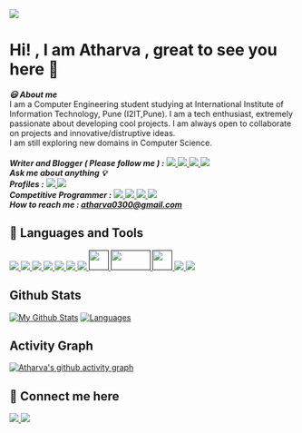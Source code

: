 ![](https://komarev.com/ghpvc/?username=atharva0300&label=Profile+Views&color=blue&style=flat)

# **Hi! , I am Atharva , great to see you here 👋**
                                                               
***:smiley: About me***
<br/>
I am a Computer Engineering student studying at International Institute of Information Technology, Pune (I2IT,Pune). I am a tech enthusiast, extremely passionate about developing cool projects. I am always open to collaborate on projects and innovative/distruptive ideas.<br/>
I am still exploring new domains in Computer Science.<br/><br/>
***Writer and Blogger ( Please follow me ) :*** 
<a href="https://hashnode.com/@atharva0300">
<img src="https://img.shields.io/badge/Hashnode-orange">
</a>
<a href="https://auth.geeksforgeeks.org/user/atharvapc20021/articles">
<img src="https://img.shields.io/badge/GeeksforGeeks-brightgreen">
</a>
</a>
<a href="https://dev.to/atharva0300">
<img src="https://img.shields.io/badge/DEV-yellowgreen">
</a>
<a href="https://hackr.io/atharva-pingale">
<img src="https://img.shields.io/badge/Hackr.io-cf9">
</a>
<br/>
***Ask me about anything 💡*** <br/>
***Profiles :***
<a href="https://auth.geeksforgeeks.org/user/atharvapc20021/profile">
<img src="https://img.shields.io/badge/GeeksforGeeks-brightgreen">
</a>
<a href="https://www.hackerrank.com/atharva0300">
<img src="https://img.shields.io/badge/Hackerrank-yellow">
</a>
<br/>
***Competitive Programmer :***
<a href="https://www.codechef.com/users/atharva0300">
<img src="https://img.shields.io/badge/Codechef-brown">
</a>
<a href="https://codeforces.com/profile/atharva0300">
<img src="https://img.shields.io/badge/Codeforces-blue">
</a>
<a href="https://www.spoj.com/users/atharva0300">
<img src="https://img.shields.io/badge/SPOJ-blueviolet">
</a>
<a href="https://atcoder.jp/users/atharva0300">
<img src="https://img.shields.io/badge/AtCoder-orange">
</a>
<br/>
***How to reach me : atharva0300@gmail.com***
## **:wrench: Languages and Tools** 
<a href="">
<img src="https://img.icons8.com/color/35/000000/python--v1.png">
<img src="https://img.icons8.com/color/35/000000/c-plus-plus-logo.png">
<img src="https://img.icons8.com/color/35/000000/html-5.png">
<img src="https://img.icons8.com/color/35/000000/css3.png">
<img src="https://img.icons8.com/color/35/000000/javascript.png">


<img src="https://img.icons8.com/fluency/35/000000/node-js.png"/>
<img src="https://img.icons8.com/ios-filled/35/000000/markdown.png"/>
<img src="https://pbs.twimg.com/media/EhGuwXWXgAEERcn.png" height="35" width="35">
<img src="https://thecreativechris.files.wordpress.com/2015/09/webgl.png" width = "70" height ="35">
<img src="https://aws1.discourse-cdn.com/standard17/uploads/threejs/optimized/2X/e/e4f86d2200d2d35c30f7b1494e96b9595ebc2751_2_744x750.png" width = "35" height= "35" />
<img src="https://img.icons8.com/color/35/000000/tensorflow.png"/>
<img src="https://img.icons8.com/color/35/000000/opencv.png"/>


</a>


## **Github Stats**
[![My Github Stats](https://github-readme-stats.vercel.app/api?username=atharva0300&show_provate=true&theme=algolia&show_icons=true&show_owner=true)](https://github.com/atharva0300/github-readme-stats)
[![Languages](https://github-readme-stats.vercel.app/api/top-langs/?username=atharva0300&theme=algolia&card_width=445&lang_count=8&layout=compact)](https://github.com/atharva0300/github-readme-stats)

## Activity Graph
[![Atharva's github activity graph](https://activity-graph.herokuapp.com/graph?username=atharva0300&theme=react-dark)](https://github.com/ashutosh00710/github-readme-activity-graph)

 
## **🔗 Connect me here**
<a href="https://twitter.com/iamatharvap" >
<img src="https://img.icons8.com/color/35/000000/twitter--v1.png">
</a>
<a href="https://github.com/atharva0300">
<img src="https://img.icons8.com/ios-glyphs/35/000000/github.png">
</a>



